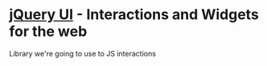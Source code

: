 # [jQuery UI](http://jqueryui.com/) - Interactions and Widgets for the web

Library we're going to use to JS interactions


